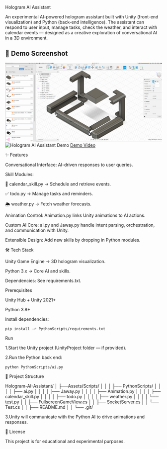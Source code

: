 
Hologram AI Assistant

An experimental AI-powered hologram assistant built with Unity (front-end visualization) and Python (back-end intelligence).
The assistant can respond to user input, manage tasks, check the weather, and interact with calendar events — designed as a creative exploration of conversational AI in a 3D environment.

## 📸 Demo Screenshot
![Hologram AI Assistant Demo](demo/446079647_1281662572797177_2202408616915992201_n.png)
![Hologram AI Assistant Demo](b8e446dd-a32a-4688-a4ac-97f19413db39.jpg)
[Demo Video](demo/1f22497f-3f93-49fc-bf44-c6db73c6a46f.mp4)

✨ Features

Conversational Interface: AI-driven responses to user queries.

Skill Modules:

📅 calendar_skill.py → Schedule and retrieve events.

✅ todo.py → Manage tasks and reminders.

🌦️ weather.py → Fetch weather forecasts.

Animation Control: Animation.py links Unity animations to AI actions.

Custom AI Core: ai.py and Jaway.py handle intent parsing, orchestration, and communication with Unity.

Extensible Design: Add new skills by dropping in Python modules.

🛠️ Tech Stack

Unity Game Engine → 3D hologram visualization.

Python 3.x → Core AI and skills.

Dependencies: See requirements.txt.

Prerequisites

Unity Hub + Unity 2021+

Python 3.8+

Install dependencies:

    pip install -r PythonScripts/requirements.txt

Run

1.Start the Unity project (UnityProject folder — if provided).

2.Run the Python back end:

    python PythonScripts/ai.py


📂 Project Structure

Hologram-AI-Assistant/
│   ├──Assets/Scripts/
│
│   │   ├── PythonScripts/
│
│   │   │   ├── ai.py
│
│   │   │   ├── Jaway.py
│
│   │   │   ├── Animation.py
│
│   │   │   ├── calendar_skill.py
│
│   │   │   ├── todo.py
│
│   │   │   ├── weather.py
│
│   │   │   └── test.py
│
│   ├── FullscreenGameView.cs
│
│   ├── SocketServer.cs
│
│   └── Test.cs
│
│   ├── README.md
│
│   └── .git/


3.Unity will communicate with the Python AI to drive animations and responses.

📜 License

This project is for educational and experimental purposes.






